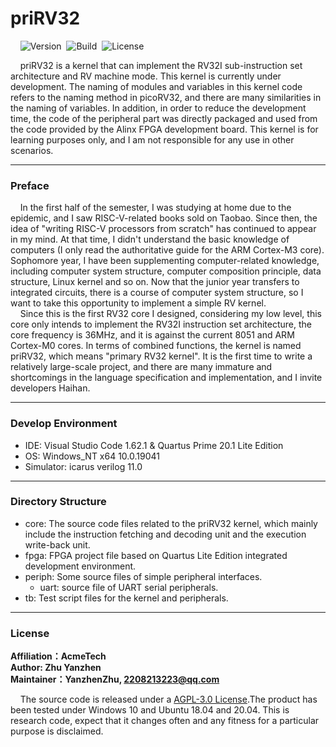 # priRV32

&nbsp;&nbsp;&nbsp;&nbsp;![Version](https://img.shields.io/badge/Version-1.0.1-brightgreen.svg)&nbsp;&nbsp;![Build](https://img.shields.io/badge/Build-Passed-success.svg)&nbsp;&nbsp;![License](https://img.shields.io/badge/License-AGPL-blue.svg)

&nbsp;&nbsp;&nbsp;&nbsp;priRV32 is a kernel that can implement the RV32I sub-instruction set architecture and RV machine mode. This kernel is currently under development. The naming of modules and variables in this kernel code refers to the naming method in picoRV32, and there are many similarities in the naming of variables. In addition, in order to reduce the development time, the code of the peripheral part was directly packaged and used from the code provided by the Alinx FPGA development board. This kernel is for learning purposes only, and I am not responsible for any use in other scenarios.

***

### Preface

&nbsp;&nbsp;&nbsp;&nbsp;In the first half of the semester, I was studying at home due to the epidemic, and I saw RISC-V-related books sold on Taobao. Since then, the idea of ​​"writing RISC-V processors from scratch" has continued to appear in my mind. At that time, I didn't understand the basic knowledge of computers (I only read the authoritative guide for the ARM Cortex-M3 core). Sophomore year, I have been supplementing computer-related knowledge, including computer system structure, computer composition principle, data structure, Linux kernel and so on. Now that the junior year transfers to integrated circuits, there is a course of computer system structure, so I want to take this opportunity to implement a simple RV kernel. <br>
&nbsp;&nbsp;&nbsp;&nbsp;Since this is the first RV32 core I designed, considering my low level, this core only intends to implement the RV32I instruction set architecture, the core frequency is 36MHz, and it is against the current 8051 and ARM Cortex-M0 cores. In terms of combined functions, the kernel is named priRV32, which means "primary RV32 kernel". It is the first time to write a relatively large-scale project, and there are many immature and shortcomings in the language specification and implementation, and I invite developers Haihan.

***

### Develop Environment

+ IDE: Visual Studio Code 1.62.1 &  Quartus Prime 20.1 Lite Edition
+ OS: Windows_NT x64 10.0.19041
+ Simulator: icarus verilog 11.0

***

### Directory Structure

+ core: The source code files related to the priRV32 kernel, which mainly include the instruction fetching and decoding unit and the execution write-back unit.
+ fpga: FPGA project file based on Quartus Lite Edition integrated development environment.
+ periph: Some source files of simple peripheral interfaces.
   + uart: source file of UART serial peripherals.
+ tb: Test script files for the kernel and peripherals.

***

### License

**Affiliation：AcmeTech<br>
Author: Zhu Yanzhen<br>
Maintainer：YanzhenZhu, 2208213223@qq.com**

&nbsp;&nbsp;&nbsp;&nbsp;The source code is released under a [AGPL-3.0 License](https://github.com/ZhuYanzhen1/priRV32/blob/main/LICENSE).The product has been tested under Windows 10 and Ubuntu 18.04 and 20.04. This is research code, expect that it changes often and any fitness for a particular purpose is disclaimed.
